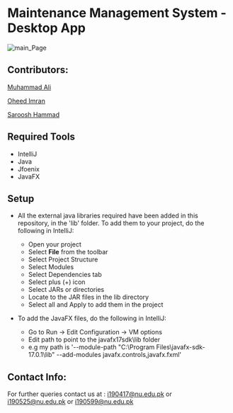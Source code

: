 # Maintenance Management System - Desktop App

![main_Page](https://github.com/MuhammadAli511/Mainturner/assets/83888735/e3c7559f-cf92-45ea-ba60-8cc5a7e07ba1)


## Contributors: 
[Muhammad Ali](https://github.com/MuhammadAli511)

[Oheed Imran](https://github.com/Oheed911)

[Saroosh Hammad](https://github.com/Saroosh421)

## Required Tools
- IntelliJ
- Java
- Jfoenix
- JavaFX

## Setup
- All the external java libraries required have been added in this repository, in the 'lib' folder. To add them to your project, do the following in IntelliJ:
  - Open your project
  - Select **File** from the toolbar
  - Select Project Structure
  - Select Modules
  - Select Dependencies tab
  - Select plus (+) icon
  - Select JARs or directories
  - Locate to the JAR files in the lib directory
  - Select all and Apply to add them in the project

- To add the JavaFX files, do the following in IntelliJ:
  - Go to Run -> Edit Configuration -> VM options
  - Edit path to point to the javafx17sdk\lib folder
  - e.g my path is '--module-path "C:\Program Files\javafx-sdk-17.0.1\lib" --add-modules javafx.controls,javafx.fxml'

## Contact Info:
For further queries contact us at : i190417@nu.edu.pk or i190525@nu.edu.pk or i190599@nu.edu.pk
